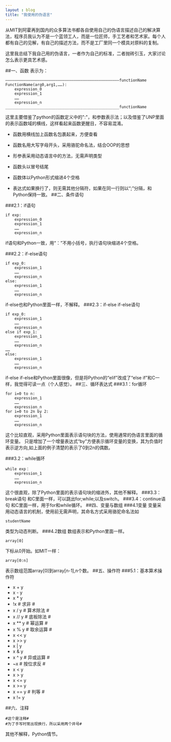 ```yaml
---
layout : blog 
title: "我使用的伪语言"
---
```


从MIT到阿霍再到国内的众多算法书都各自使用自己的伪语言描述自己的解决算法，程序员我认为不是一个蓝领工人，而是一位匠师，手工艺者和艺术家。每个人都有自己的见解，有自己的描述方法，而不是工厂里同一个模具对原料的复制。

这里我总结下我自己用的伪语言，一者作为自己的标准，二者抛砖引玉，大家讨论怎么表示更具艺术感。

##一、函数
表示为：

	——————————————————————————————————————————————————functionName
	FunctionName(arg0,arg1,……):
		expression_0
		expression_1
		……
		expression_n
	__________________________________________________functionName


这里主要借鉴了python的函数定义中的":"，和参数表示法；以及借鉴了UNP里面的表示函数域的横线，这样看起来函数更醒目，不容易混淆。

* 函数用横线加上函数名包裹起来，方便查看

* 函数名用大写字母开头，采用骆驼命名法，结合OOP的思想

* 形参表采用动态语言中的方法，无需声明类型

* 函数头以冒号结尾

* 函数体以Python形式缩进4个空格

* 表达式如果换行了，则无需其他分隔符，如果在同一行则以“;”分隔，和Python保持一致。
##二、条件语句

###2.1：if语句

	if exp:
		expression_0
		expression_1
		……
		expression_n


if语句和Python一致，用“：”不用小括号，执行语句块缩进4个空格。

###2.2：if-else语句

	if exp_0:
		expression_1
		……
		expression_n
	else:
		expression_1
		……
		expression_n

if-else也和Python里面一样，不解释。
###2.3：if-else if-else语句

	if exp_0:
		expression_1
		……
		expression_n
	else if exp_1:
		expression_1
		……
		expression_n
	……
	else:
		expression_1
		……
		expression_n


if-else if-else和Python里面很像，但是将Python的“elif”改成了“else if”和C一样，我觉得可读一点（个人感觉）。
##三、循环表达式
###3.1：for循环

	for i=0 to n:
		expression_1
		……
		expression_n
	for i=0 to 2n by 2:
		expression_1
		……
		expression_n


这个比较直观，采用Python里面表示语句块的方法，使用通常的伪语言里面的循环变量。
只是增加了一个增量表达式“by”方便表示循环变量的变换，其为负值时表示逆方向,如上面的例子清楚的表示了0到2n的偶数。

###3.2：while循环

	while exp：
		expression_1
		……
		expression_n

这个很直观，除了Python里面的表示语句块的缩进外，其他不解释。
###3.3：break语句
和C里面一样，可以跳出for;while;以及switch。
###3.4：continue语句
和C里面一样，用于for和while循环。
##四、变量与数组
###4.1变量
变量采用动态语言的机制，使用前无需声明，其命名方式采用骆驼命名法如

	studentName

类型为动态判断。
###4.2数组
数组表示和Python里面一样。

	array[0]

下标从0开始。如MIT一样：

	array[0:n]

表示数组范围array[0]到array[n-1],n个数。
##五、操作符
###5.1：基本算术操作符

* x + y
* x - y
* x * y
* !x		 # 求非  #
* x / y      # 算术除法 #
* x // y     # 底板除法 #
* x ** y 	 # 幂运算 #
* x % y 	 # 取余运算 #
* x << y
* x >> y
* x | y
* x & y
* x ^ y		# 异或运算 #
* ~x 		# 按位求反 #
* x < y
* x > y
* x <= y
* x >= y
* x == y	# 判等 #
* x != y

##六、注释

	#这个是注释#
	#为了手写时常出现换行，所以采用两个井号#

其他不解释，Python情节。
